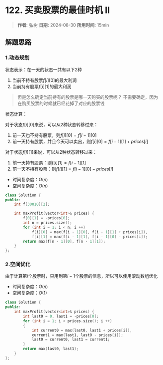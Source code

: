 # 122. 买卖股票的最佳时机 II

> **作者:** 弘树
> **日期:** 2024-08-30
> **所用时间:** 15min

## 解题思路
### 1.动态规划

状态表示：在一天的状态一共有以下2种

1. 当前不持有股票$f[i][0]$的最大利润
2. 当前持有股票$f[i][1]$的最大利润

> 但是怎么确定当前持有的股票是哪一天购买的股票呢？
> 不需要确定，因为在购买股票的时候就已经花掉了对应的股票钱

状态计算：

对于状态$f[i][0]$来说，可以从2种状态转移过来：

1. 前一天也不持有股票，则$f[i][0] = f[i - 1][0]$
2. 前一天持有股票，并且今天可以卖出，则$f[i][0] = f[i - 1][1] + prices[i]$

对于状态$f[i][1]$来说，可以从2种状态转移过来：

1. 前一天持有股票：则$f[i][1] = f[i - 1][1]$
2. 前一天不持有股票：则$f[i][1] = f[i - 1][0] - prices[i]$

- 时间复杂度：$O(n)$
- 空间复杂度：$O(n)$

```C++
class Solution {
public:
    int f[30010][2];

    int maxProfit(vector<int>& prices) {
        f[0][1] = -prices[0];
        int n = prices.size();
        for (int i = 1; i < n; i ++)
            f[i][0] = max(f[i - 1][0], f[i - 1][1] + prices[i]),
            f[i][1] = max(f[i - 1][1], f[i - 1][0] - prices[i]);
        return max(f[n - 1][0], f[n - 1][1]);
    }
};
```

### 2.空间优化

由于计算第$i$个股票时，只用到第$i - 1$个股票的信息，所以可以使用滚动数组优化

- 时间复杂度：$O(n)$
- 空间复杂度：$O(1)$

```C++
class Solution {
public:
    int maxProfit(vector<int>& prices) {
        int last0 = 0, last1 = -prices[0];
        for (int i = 1; i < prices.size(); i ++)
        {
            int current0 = max(last0, last1 + prices[i]),
            current1 = max(last1, last0 - prices[i]);
            last0 = current0, last1 = current1;
        }
        return max(last0, last1);
    }
};
```